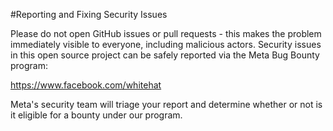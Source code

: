 #Reporting and Fixing Security Issues

Please do not open GitHub issues or pull requests - this makes the problem immediately visible to everyone, including malicious actors. Security issues in this open source project can be safely reported via the Meta Bug Bounty program:

https://www.facebook.com/whitehat

Meta's security team will triage your report and determine whether or not is it eligible for a bounty under our program.
